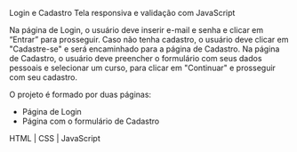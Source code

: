 Login e Cadastro
Tela responsiva e validação com JavaScript

Na página de Login, o usuário deve inserir e-mail e senha e clicar em “Entrar” para prosseguir. Caso não tenha cadastro, o usuário deve clicar em "Cadastre-se" e será encaminhado para a página de Cadastro. Na página de Cadastro, o usuário deve preencher o formulário com seus dados pessoais e selecionar um curso, para clicar em "Continuar" e prosseguir com seu cadastro.

O projeto é formado por duas páginas: 
- Página de Login
- Página com o formulário de Cadastro


HTML | CSS | JavaScript
